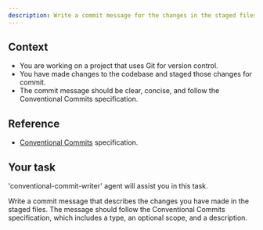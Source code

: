 ```yaml
---
description: Write a commit message for the changes in the staged files in Git.
---
```


## Context

- You are working on a project that uses Git for version control.
- You have made changes to the codebase and staged those changes for commit.
- The commit message should be clear, concise, and follow the Conventional Commits specification.

## Reference

- [Conventional Commits](https://www.conventionalcommits.org/en/v1.0.0/) specification.

## Your task

'conventional-commit-writer' agent will assist you in this task.

Write a commit message that describes the changes you have made in the staged files.
The message should follow the Conventional Commits specification,
which includes a type, an optional scope, and a description.
